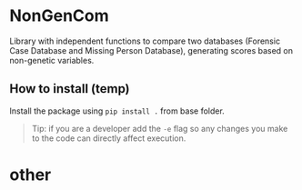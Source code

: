 # NonGenCom
Library with independent functions to compare two databases (Forensic Case Database and Missing Person Database), generating scores based on non-genetic variables.

## How to install (temp)
Install the package using `pip install .` from base folder. 
> Tip: if you are a developer add the `-e` flag so any changes you make to the code can directly affect execution.

# other